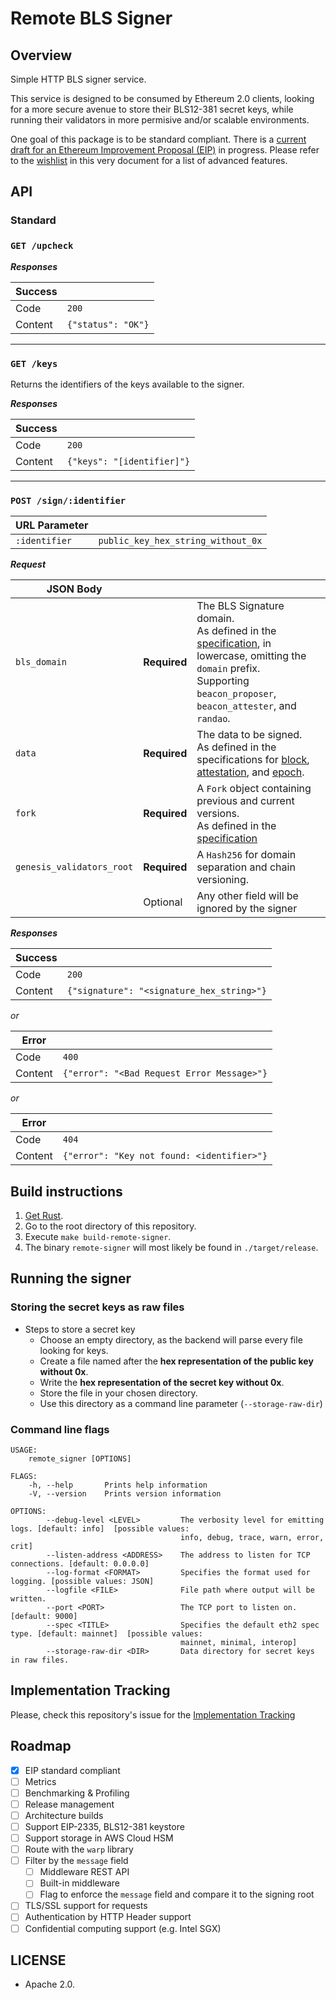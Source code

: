 # Remote BLS Signer

## Overview

Simple HTTP BLS signer service.

This service is designed to be consumed by Ethereum 2.0 clients, looking for a more secure avenue to store their BLS12-381 secret keys, while running their validators in more permisive and/or scalable environments.

One goal of this package is to be standard compliant. There is a [current draft for an Ethereum Improvement Proposal (EIP)](https://github.com/ethereum/EIPs/blob/master/EIPS/eip-3030.md) in progress. Please refer to the [wishlist](#wishlist--roadmap) in this very document for a list of advanced features.

## API

### Standard

### `GET /upcheck`

_**Responses**_

Success | <br>
--- | ---
Code | `200`
Content | `{"status": "OK"}`

---

### `GET /keys`

Returns the identifiers of the keys available to the signer.

_**Responses**_

Success | <br>
--- | ---
Code | `200`
Content | `{"keys": "[identifier]"}`

---

### `POST /sign/:identifier`

URL Parameter | <br>
--- | ---
`:identifier` | `public_key_hex_string_without_0x`

_**Request**_

JSON Body | <br> | <br>
--- | --- | ---
`bls_domain` | **Required** | The BLS Signature domain.<br>As defined in the [specification](https://github.com/ethereum/eth2.0-specs/blob/dev/specs/phase0/beacon-chain.md#domain-types), in lowercase, omitting the `domain` prefix.<br>Supporting `beacon_proposer`, `beacon_attester`, and `randao`.
`data` | **Required** | The data to be signed.<br>As defined in the specifications for [block](https://github.com/ethereum/eth2.0-APIs/blob/master/types/block.yaml), [attestation](https://github.com/ethereum/eth2.0-APIs/blob/master/types/attestation.yaml), and [epoch](https://github.com/ethereum/eth2.0-APIs/blob/master/types/misc.yaml).
`fork` | **Required** | A `Fork` object containing previous and current versions.<br>As defined in the [specification](https://github.com/ethereum/eth2.0-APIs/blob/master/types/misc.yaml)
`genesis_validators_root` | **Required** | A `Hash256` for domain separation and chain versioning.
<br> | Optional | Any other field will be ignored by the signer

_**Responses**_

Success | <br>
--- | ---
Code |  `200`
Content | `{"signature": "<signature_hex_string>"}`

_or_

Error | <br>
--- | ---
Code |  `400`
Content | `{"error": "<Bad Request Error Message>"}`

_or_

Error | <br>
--- | ---
Code |  `404`
Content | `{"error": "Key not found: <identifier>"}`

## Build instructions

1. [Get Rust](https://www.rust-lang.org/learn/get-started).
2. Go to the root directory of this repository.
3. Execute `make build-remote-signer`.
4. The binary `remote-signer` will most likely be found in `./target/release`.

## Running the signer

### Storing the secret keys as raw files

* Steps to store a secret key
  * Choose an empty directory, as the backend will parse every file looking for keys.
  * Create a file named after the **hex representation of the public key without 0x**.
  * Write the **hex representation of the secret key without 0x**.
  * Store the file in your chosen directory.
  * Use this directory as a command line parameter (`--storage-raw-dir`)

### Command line flags

```
USAGE:
    remote_signer [OPTIONS]

FLAGS:
    -h, --help       Prints help information
    -V, --version    Prints version information

OPTIONS:
        --debug-level <LEVEL>         The verbosity level for emitting logs. [default: info]  [possible values:
                                      info, debug, trace, warn, error, crit]
        --listen-address <ADDRESS>    The address to listen for TCP connections. [default: 0.0.0.0]
        --log-format <FORMAT>         Specifies the format used for logging. [possible values: JSON]
        --logfile <FILE>              File path where output will be written.
        --port <PORT>                 The TCP port to listen on. [default: 9000]
        --spec <TITLE>                Specifies the default eth2 spec type. [default: mainnet]  [possible values:
                                      mainnet, minimal, interop]
        --storage-raw-dir <DIR>       Data directory for secret keys in raw files.
```

## Implementation Tracking

Please, check this repository's issue for the [Implementation Tracking](https://github.com/sigp/rust-bls-remote-signer/issues/1)

## Roadmap

- [X] EIP standard compliant
- [ ] Metrics
- [ ] Benchmarking & Profiling
- [ ] Release management
- [ ] Architecture builds
- [ ] Support EIP-2335, BLS12-381 keystore
- [ ] Support storage in AWS Cloud HSM
- [ ] Route with the `warp` library
- [ ] Filter by the `message` field
  - [ ] Middleware REST API
  - [ ] Built-in middleware
  - [ ] Flag to enforce the `message` field and compare it to the signing root
- [ ] TLS/SSL support for requests
- [ ] Authentication by HTTP Header support
- [ ] Confidential computing support (e.g. Intel SGX)

## LICENSE

* Apache 2.0.
